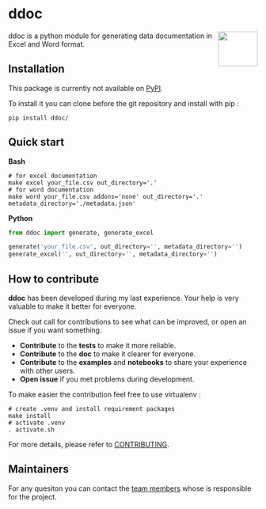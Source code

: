 ddoc 
====

<img align='right' width="80" height="70" src="logo_.png"/>

ddoc is a python module for generating data documentation in Excel and Word format. 

Installation
------------
This package is currently not available on <a href='https://pypi.org/'>PyPI</a>.

To install it you can clone before the git repository and install with pip : 

``` shell 
pip install ddoc/
```

Quick start
-----------

**Bash**
``` shell 
# for excel documentation 
make excel your_file.csv out_directory='.'
# for word documentation
make word your_file.csv addons='none' out_directory='.' metadata_directory='./metadata.json'
```

**Python**
``` python 
from ddoc import generate, generate_excel

generate('your_file.csv', out_directory='', metadata_directory='')
generate_excel('', out_directory='', metadata_directory='')
```

How to contribute
-----------------
**ddoc** has been developed during my last experience. Your help is very valuable to make it better for everyone. 

Check out call for contributions to see what can be improved, or open an issue if you want something. 
* **Contribute** to the **tests** to make it more reliable. 
* **Contribute** to the **doc** to make it clearer for everyone.
* **Contribute** to the **examples** and **notebooks** to share your experience with other users. 
* **Open issue** if you met problems during development. 

To make easier the contribution feel free to use virtualenv :

``` shell 
# create .venv and install requirement packages
make install 
# activate .venv
. activate.sh 
```

For more details, please refer to <a href="./docs/contributing.rst">CONTRIBUTING</a>.

Maintainers
-----------
For any quesiton you can contact the <a href="./AUTHORS.rst">team members</a> whose is responsible for the project.